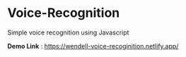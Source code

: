 # Voice-Recognition
Simple voice recognition using Javascript

**Demo Link** : https://wendell-voice-recoginition.netlify.app/
